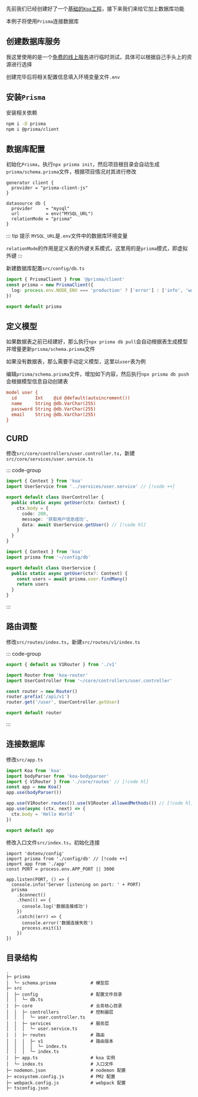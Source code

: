 先前我们已经创建好了一个[基础的`Koa`工程](./搭建项目.md)，接下来我们来给它加上数据库功能

本例子将使用`Prisma`连接数据库

## 创建数据库服务

我这里使用的是一个[免费的线上服务](https://methodot.com/)进行临时测试，具体可以根据自己手头上的资源进行选择

创建完毕后将相关配置信息填入环境变量文件`.env`

## 安装`Prisma`

安装相关依赖

```sh
npm i -D prisma
npm i @prisma/client
```

## 数据库配置

初始化`Prisma`，执行`npx prisma init`，然后项目根目录会自动生成`prisma/schema.prisma`文件，根据项目情况对其进行修改

```ini{7-8}
generator client {
  provider = "prisma-client-js"
}

datasource db {
  provider     = "mysql"
  url          = env("MYSQL_URL")
  relationMode = "prisma"
}
```

::: tip 提示
`MYSQL_URL`是`.env`文件中的数据库环境变量

`relationMode`的作用是定义表的外键关系模式，这里用的是`prisma`模式，即虚拟外键
:::

新建数据库配置`src/config/db.ts`

```ts
import { PrismaClient } from '@prisma/client'
const prisma = new PrismaClient({
  log: process.env.NODE_ENV === 'production' ? ['error'] : ['info', 'warn', 'error']
})

export default prisma
```

## 定义模型

如果数据表之前已经建好，那么执行`npx prisma db pull`会自动根据表生成模型并增量更新`prisma/schema.prisma`文件

如果没有数据表，那么需要手动定义模型，这里以`user`表为例

编辑`prisma/schema.prisma`文件，增加如下内容，然后执行`npx prisma db push`会根据模型信息自动创建表

```ini
model user {
  id       Int    @id @default(autoincrement())
  name     String @db.VarChar(255)
  password String @db.VarChar(255)
  email    String @db.VarChar(255)
}
```

## CURD

修改`src/core/controllers/user.controller.ts`，新建`src/core/services/user.service.ts`

::: code-group

```ts [user.controller.ts]
import { Context } from 'koa'
import UserService from '../services/user.service' // [!code ++]

export default class UserController {
  public static async getUser(ctx: Context) {
    ctx.body = {
      code: 200,
      message: '获取用户信息成功',
      data: await UserService.getUser() // [!code hl]
    }
  }
}
```

```ts [user.service.ts]
import { Context } from 'koa'
import prisma from '~/config/db'

export default class UserService {
  public static async getUser(ctx?: Context) {
    const users = await prisma.user.findMany()
    return users
  }
}
```

:::

## 路由调整

修改`src/routes/index.ts`，新建`src/routes/v1/index.ts`

::: code-group

```ts [routes/index.ts]
export { default as V1Router } from './v1'
```

```ts [v1/index.ts]
import Router from 'koa-router'
import UserController from '~/core/controllers/user.controller'

const router = new Router()
router.prefix('/api/v1')
router.get('/user', UserController.getUser)

export default router
```

:::

## 连接数据库

修改`src/app.ts`

```ts
import Koa from 'koa'
import bodyParser from 'koa-bodyparser'
import { V1Router } from './core/routes' // [!code hl]
const app = new Koa()
app.use(bodyParser())

app.use(V1Router.routes()).use(V1Router.allowedMethods()) // [!code hl]
app.use(async (ctx, next) => {
  ctx.body = 'Hello World'
})

export default app
```

修改入口文件`src/index.ts`，初始化连接

```ts{8-16}
import 'dotenv/config'
import prisma from './config/db' // [!code ++]
import app from './app'
const PORT = process.env.APP_PORT || 3000

app.listen(PORT, () => {
  console.info('Server listening on port: ' + PORT)
  prisma
    .$connect()
    .then(() => {
      console.log('数据连接成功')
    })
    .catch((err) => {
      console.error('数据连接失败')
      process.exit(1)
    })
})
```

## 目录结构

```
.
├─ prisma
│  └─ schema.prisma             # 模型层
├─ src
│  ├─ config                    # 配置文件目录
│  │  └─ db.ts
│  ├─ core                      # 业务核心目录
│  │  ├─ controllers            # 控制器层
│  │  │  └─ user.controller.ts
│  │  ├─ services               # 服务层
│  │  │  └─ user.service.ts
│  │  ├─ routes                 # 路由
│  │  │  ├─ v1                  # 路由版本
│  │  │  │  └─ index.ts
│  │  │  └─ index.ts
│  ├─ app.ts                    # koa 实例
│  └─ index.ts                  # 入口文件
├─ nodemon.json                 # nodemon 配置
├─ ecosystem.config.js          # PM2 配置
├─ webpack.config.js            # webpack 配置
├─ tsconfig.json
```
